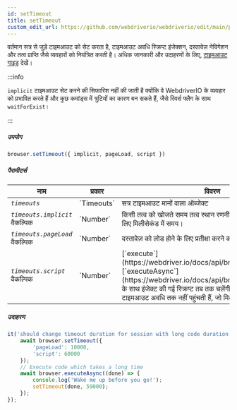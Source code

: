 ```yaml
---
id: setTimeout
title: setTimeout
custom_edit_url: https://github.com/webdriverio/webdriverio/edit/main/packages/webdriverio/src/commands/browser/setTimeout.ts
---
```


वर्तमान सत्र से जुड़े टाइमआउट को सेट करता है, टाइमआउट अवधि स्क्रिप्ट इंजेक्शन, दस्तावेज़ नेविगेशन और तत्व प्राप्ति जैसे व्यवहारों को नियंत्रित करती है।
अधिक जानकारी और उदाहरणों के लिए, [टाइमआउट गाइड](https://webdriver.io/docs/timeouts#selenium-timeouts) देखें।

:::info

`implicit` टाइमआउट सेट करने की सिफारिश नहीं की जाती है क्योंकि वे WebdriverIO के व्यवहार को प्रभावित करते हैं
और कुछ कमांड्स में त्रुटियों का कारण बन सकते हैं, जैसे रिवर्स फ्लैग के साथ `waitForExist`।

:::

##### उपयोग

```js
browser.setTimeout({ implicit, pageLoad, script })
```

##### पैरामीटर्स

<table>
  <thead>
    <tr>
      <th>नाम</th><th>प्रकार</th><th>विवरण</th>
    </tr>
  </thead>
  <tbody>
    <tr>
      <td><code><var>timeouts</var></code></td>
      <td>`Timeouts`</td>
      <td>सत्र टाइमआउट मानों वाला ऑब्जेक्ट</td>
    </tr>
    <tr>
      <td><code><var>timeouts.implicit</var></code><br /><span className="label labelWarning">वैकल्पिक</span></td>
      <td>`Number`</td>
      <td>किसी तत्व को खोजते समय तत्व स्थान रणनीति को पुन: प्रयास करने के लिए मिलीसेकंड में समय।</td>
    </tr>
    <tr>
      <td><code><var>timeouts.pageLoad</var></code><br /><span className="label labelWarning">वैकल्पिक</span></td>
      <td>`Number`</td>
      <td>दस्तावेज़ को लोड होने के लिए प्रतीक्षा करने का समय मिलीसेकंड में।</td>
    </tr>
    <tr>
      <td><code><var>timeouts.script</var></code><br /><span className="label labelWarning">वैकल्पिक</span></td>
      <td>`Number`</td>
      <td>[`execute`](https://webdriver.io/docs/api/browser/execute) या [`executeAsync`](https://webdriver.io/docs/api/browser/executeAsync) के साथ इंजेक्ट की गई स्क्रिप्ट तब तक चलेंगी जब तक वे स्क्रिप्ट टाइमआउट अवधि तक नहीं पहुंचती हैं, जो मिलीसेकंड में भी दी जाती है।</td>
    </tr>
  </tbody>
</table>

##### उदाहरण

```js title="setTimeout.js"
it('should change timeout duration for session with long code duration', async () => {
    await browser.setTimeout({
        'pageLoad': 10000,
        'script': 60000
    });
    // Execute code which takes a long time
    await browser.executeAsync((done) => {
        console.log('Wake me up before you go!');
        setTimeout(done, 59000);
    });
});
```